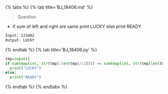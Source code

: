 {% tabs %}
{% tab title='BJ_18406.md' %}

> Question

* if sum of left and right are same print LUCKY else print READY

```txt
Input: 123402
Output: LUCKY
```

{% endtab %}
{% tab title='BJ_18406.py' %}

```py
tmp=input()
if sum(map(int, str(tmp[:len(tmp)//2]))) == sum(map(int, str(tmp[len(tmp)//2:]))):
  print("LUCKY")
else:
  print("READY")
```

{% endtab %}
{% endtabs %}
